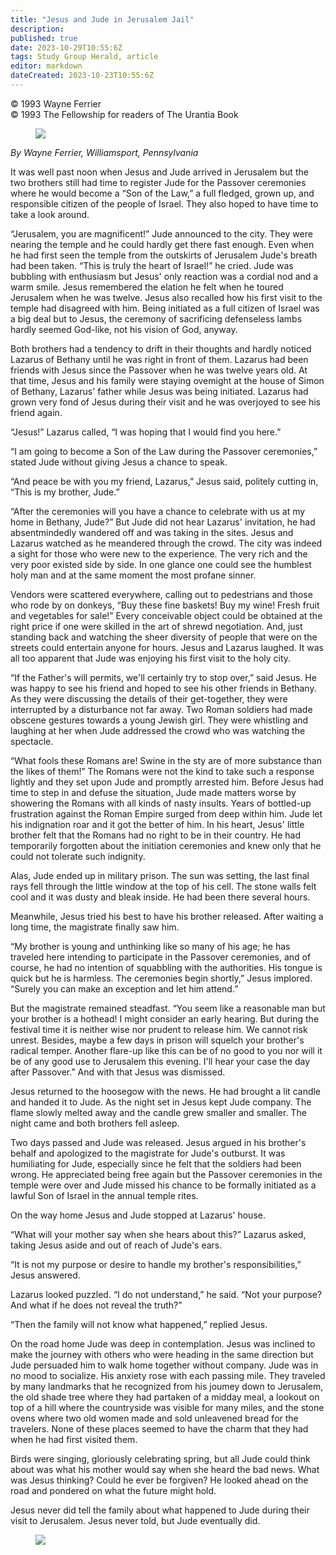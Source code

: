 ```yaml
---
title: "Jesus and Jude in Jerusalem Jail"
description: 
published: true
date: 2023-10-29T10:55:6Z
tags: Study Group Herald, article
editor: markdown
dateCreated: 2023-10-23T10:55:6Z
---
```


<p class="v-card v-sheet theme--light gray lighten-3 px-2">© 1993 Wayne Ferrier<br>© 1993 The Fellowship for readers of The Urantia Book</p>

<figure id="Figure_1" class="image urantiapedia">
<img src="/image/article/Study_Group_Herald/Jesus_Judas.jpg">
</figure>

_By Wayne Ferrier, Williamsport, Pennsylvania_

It was well past noon when Jesus and Jude arrived in Jerusalem but the two brothers still had time to register Jude for the Passover ceremonies where he would become a “Son of the Law,” a full fledged, grown up, and responsible citizen of the people of Israel. They also hoped to have time to take a look around.

“Jerusalem, you are magnificent!” Jude announced to the city. They were nearing the temple and he could hardly get there fast enough. Even when he had first seen the temple from the outskirts of Jerusalem Jude's breath had been taken. “This is truly the heart of Israel!” he cried. Jude was bubbling with enthusiasm but Jesus' only reaction was a cordial nod and a warm smile. Jesus remembered the elation he felt when he toured Jerusalem when he was twelve. Jesus also recalled how his first visit to the temple had disagreed with him. Being initiated as a full citizen of Israel was a big deal but to Jesus, the ceremony of sacrificing defenseless lambs hardly seemed God-like, not his vision of God, anyway.

Both brothers had a tendency to drift in their thoughts and hardly noticed Lazarus of Bethany until he was right in front of them. Lazarus had been friends with Jesus since the Passover when he was twelve years old. At that time, Jesus and his family were staying ovemight at the house of Simon of Bethany, Lazarus' father while Jesus was being initiated. Lazarus had grown very fond of Jesus during their visit and he was overjoyed to see his friend again.

“Jesus!” Lazarus called, “I was hoping that I would find you here.”

“I am going to become a Son of the Law during the Passover ceremonies,” stated Jude without giving Jesus a chance to speak.

“And peace be with you my friend, Lazarus,” Jesus said, politely cutting in, “This is my brother, Jude.”

“After the ceremonies will you have a chance to celebrate with us at my home in Bethany, Jude?” But Jude did not hear Lazarus' invitation, he had absentmindedly wandered off and was taking in the sites. Jesus and Lazarus watched as he meandered through the crowd. The city was indeed a sight for those who were new to the experience. The very rich and the very poor existed side by side. In one glance one could see the humblest holy man and at the same moment the most profane sinner.

Vendors were scattered everywhere, calling out to pedestrians and those who rode by on donkeys, “Buy these fine baskets! Buy my wine! Fresh fruit and vegetables for sale!” Every conceivable object could be obtained at the right price if one were skilled in the art of shrewd negotiation. And, just standing back and watching the sheer diversity of people that were on the streets could entertain anyone for hours. Jesus and Lazarus laughed. It was all too apparent that Jude was enjoying his first visit to the holy city.

“If the Father's will permits, we'll certainly try to stop over,” said Jesus. He was happy to see his friend and hoped to see his other friends in Bethany. As they were discussing the details of their get-together, they were interrupted by a disturbance not far away. Two Roman soldiers had made obscene gestures towards a young Jewish girl. They were whistling and laughing at her when Jude addressed the crowd who was watching the spectacle.

“What fools these Romans are! Swine in the sty are of more substance than the likes of them!” The Romans were not the kind to take such a response lightly and they set upon Jude and promptly arrested him. Before Jesus had time to step in and defuse the situation, Jude made matters worse by showering the Romans with all kinds of nasty insults. Years of bottled-up frustration against the Roman Empire surged from deep within him. Jude let his indignation roar and it got the better of him. In his heart, Jesus' little brother felt that the Romans had no right to be in their country. He had temporarily forgotten about the initiation ceremonies and knew only that he could not tolerate such indignity.

Alas, Jude ended up in military prison. The sun was setting, the last final rays fell through the little window at the top of his cell. The stone walls felt cool and it was dusty and bleak inside. He had been there several hours.

Meanwhile, Jesus tried his best to have his brother released. After waiting a long time, the magistrate finally saw him.

“My brother is young and unthinking like so many of his age; he has traveled here intending to participate in the Passover ceremonies, and of course, he had no intention of squabbling with the authorities. His tongue is quick but he is harmless. The ceremonies begin shortly,” Jesus implored. “Surely you can make an exception and let him attend.”

But the magistrate remained steadfast. “You seem like a reasonable man but your brother is a hothead! I might consider an early hearing. But during the festival time it is neither wise nor prudent to release him. We cannot risk unrest. Besides, maybe a few days in prison will squelch your brother's radical temper. Another flare-up like this can be of no good to you nor will it be of any good use to Jerusalem this evening. I'll hear your case the day after Passover.” And with that Jesus was dismissed.

Jesus returned to the hoosegow with the news. He had brought a lit candle and handed it to Jude. As the night set in Jesus kept Jude company. The flame slowly melted away and the candle grew smaller and smaller. The night came and both brothers fell asleep.

Two days passed and Jude was released. Jesus argued in his brother's behalf and apologized to the magistrate for Jude's outburst. It was humiliating for Jude, especially since he felt that the soldiers had been wrong. He appreciated being free again but the Passover ceremonies in the temple were over and Jude missed his chance to be formally initiated as a lawful Son of Israel in the annual temple rites.

On the way home Jesus and Jude stopped at Lazarus' house.

“What will your mother say when she hears about this?” Lazarus asked, taking Jesus aside and out of reach of Jude's ears.

“It is not my purpose or desire to handle my brother's responsibilities,” Jesus answered.

Lazarus looked puzzled. “I do not understand,” he said. “Not your purpose? And what if he does not reveal the truth?”

“Then the family will not know what happened,” replied Jesus.

On the road home Jude was deep in contemplation. Jesus was inclined to make the journey with others who were heading in the same direction but Jude persuaded him to walk home together without company. Jude was in no mood to socialize. His anxiety rose with each passing mile. They traveled by many landmarks that he recognized from his joumey down to Jerusalem, the old shade tree where they had partaken of a midday meal, a lookout on top of a hill where the countryside was visible for many miles, and the stone ovens where two old women made and sold unleavened bread for the travelers. None of these places seemed to have the charm that they had when he had first visited them.

Birds were singing, gloriously celebrating spring, but all Jude could think about was what his mother would say when she heard the bad news. What was Jesus thinking? Could he ever be forgiven? He looked ahead on the road and pondered on what the future might hold.

Jesus never did tell the family about what happened to Jude during their visit to Jerusalem. Jesus never told, but Jude eventually did.

<figure id="Figure_2" class="image urantiapedia">
<img src="/image/article/Study_Group_Herald/Jesus_Judas2.jpg">
</figure>